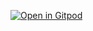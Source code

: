 [![Open in Gitpod](https://gitpod.io/button/open-in-gitpod.svg)](https://gitpod.io/#https://github.com/Utsav2931/FLAPPY_BIRD)
